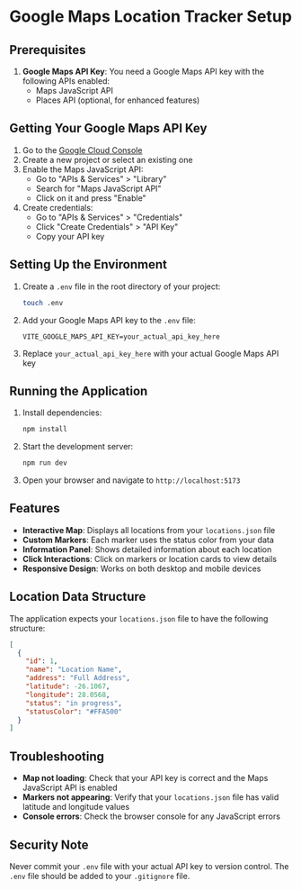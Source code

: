 # Google Maps Location Tracker Setup

## Prerequisites

1. **Google Maps API Key**: You need a Google Maps API key with the following APIs enabled:
   - Maps JavaScript API
   - Places API (optional, for enhanced features)

## Getting Your Google Maps API Key

1. Go to the [Google Cloud Console](https://console.cloud.google.com/)
2. Create a new project or select an existing one
3. Enable the Maps JavaScript API:
   - Go to "APIs & Services" > "Library"
   - Search for "Maps JavaScript API"
   - Click on it and press "Enable"
4. Create credentials:
   - Go to "APIs & Services" > "Credentials"
   - Click "Create Credentials" > "API Key"
   - Copy your API key

## Setting Up the Environment

1. Create a `.env` file in the root directory of your project:
   ```bash
   touch .env
   ```

2. Add your Google Maps API key to the `.env` file:
   ```
   VITE_GOOGLE_MAPS_API_KEY=your_actual_api_key_here
   ```

3. Replace `your_actual_api_key_here` with your actual Google Maps API key

## Running the Application

1. Install dependencies:
   ```bash
   npm install
   ```

2. Start the development server:
   ```bash
   npm run dev
   ```

3. Open your browser and navigate to `http://localhost:5173`

## Features

- **Interactive Map**: Displays all locations from your `locations.json` file
- **Custom Markers**: Each marker uses the status color from your data
- **Information Panel**: Shows detailed information about each location
- **Click Interactions**: Click on markers or location cards to view details
- **Responsive Design**: Works on both desktop and mobile devices

## Location Data Structure

The application expects your `locations.json` file to have the following structure:

```json
[
  {
    "id": 1,
    "name": "Location Name",
    "address": "Full Address",
    "latitude": -26.1067,
    "longitude": 28.0568,
    "status": "in progress",
    "statusColor": "#FFA500"
  }
]
```

## Troubleshooting

- **Map not loading**: Check that your API key is correct and the Maps JavaScript API is enabled
- **Markers not appearing**: Verify that your `locations.json` file has valid latitude and longitude values
- **Console errors**: Check the browser console for any JavaScript errors

## Security Note

Never commit your `.env` file with your actual API key to version control. The `.env` file should be added to your `.gitignore` file. 